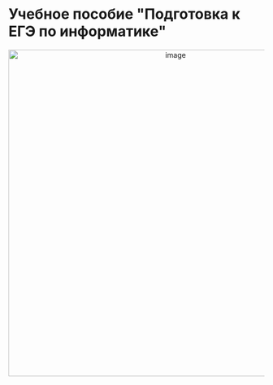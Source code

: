 # Учебное пособие "Подготовка к ЕГЭ по информатике"

<p align="center">
  <img width="642" alt="image" src="https://github.com/GregoryKogan/use-compsci-prep/assets/60318411/0c6f59b8-0ce3-4e47-aad7-fb60bebc1c41">  
</p>
